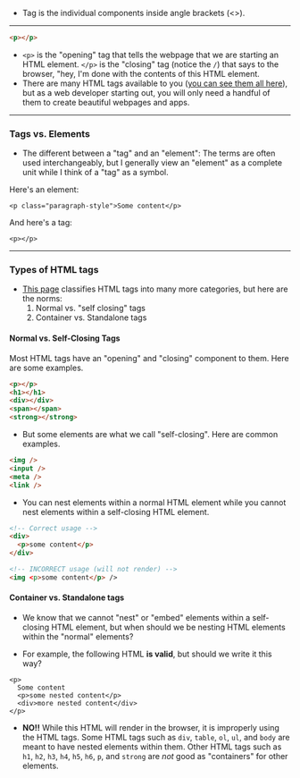 - Tag is the individual components inside angle brackets (<>).

---

```html
<p></p>
```

- `<p>` is the "opening" tag that tells the webpage that we are starting an HTML element. `</p>` is the "closing" tag (notice the `/`) that says to the browser, "hey, I'm done with the contents of this HTML element.
- There are many HTML tags available to you ([you can see them all here](https://developer.mozilla.org/en-US/docs/Web/HTML/Element)), but as a web developer starting out, you will only need a handful of them to create beautiful webpages and apps.

---

### Tags vs. Elements

- The different between a "tag" and an "element": The terms are often used interchangeably, but I generally view an "element" as a complete unit while I think of a "tag" as a symbol.

Here's an element:

```
<p class="paragraph-style">Some content</p>
```

And here's a tag:

```
<p></p>
```

---

### Types of HTML tags

- [This page](https://developer.mozilla.org/en-US/docs/Web/HTML/Element) classifies HTML tags into many more categories, but here are the norms:
	1. Normal vs. "self closing" tags
	2. Container vs. Standalone tags

#### Normal vs. Self-Closing Tags

Most HTML tags have an "opening" and "closing" component to them. Here are some examples.

```html
<p></p>
<h1></h1>
<div></div>
<span></span>
<strong></strong>
```

- But some elements are what we call "self-closing". Here are common examples.

```html
<img />
<input />
<meta />
<link />
```

- You can nest elements within a normal HTML element while you cannot nest elements within a self-closing HTML element.

```html
<!-- Correct usage -->
<div>
  <p>some content</p>
</div>

<!-- INCORRECT usage (will not render) -->
<img <p>some content</p> />
```

#### Container vs. Standalone tags

- We know that we cannot "nest" or "embed" elements within a self-closing HTML element, but when should we be nesting HTML elements within the "normal" elements?

- For example, the following HTML **is valid**, but should we write it this way?

```
<p>
  Some content
  <p>some nested content</p>
  <div>more nested content</div>
</p>
```

- **NO!!** While this HTML will render in the browser, it is improperly using the HTML tags. Some HTML tags such as `div`, `table`, `ol`, `ul`, and `body` are meant to have nested elements within them. Other HTML tags such as `h1`, `h2`, `h3`, `h4`, `h5`, `h6`, `p`, and `strong` are _not_ good as "containers" for other elements.